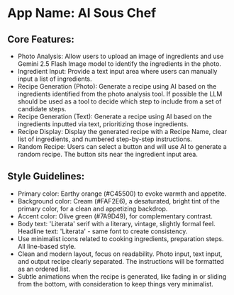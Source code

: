 # **App Name**: AI Sous Chef

## Core Features:

- Photo Analysis: Allow users to upload an image of ingredients and use Gemini 2.5 Flash Image model to identify the ingredients in the photo.
- Ingredient Input: Provide a text input area where users can manually input a list of ingredients.
- Recipe Generation (Photo): Generate a recipe using AI based on the ingredients identified from the photo analysis tool. If possible the LLM should be used as a tool to decide which step to include from a set of candidate steps.
- Recipe Generation (Text): Generate a recipe using AI based on the ingredients inputted via text, prioritizing those ingredients.
- Recipe Display: Display the generated recipe with a Recipe Name, clear list of ingredients, and numbered step-by-step instructions.
- Random Recipe: Users can select a button and will use AI to generate a random recipe. The button sits near the ingredient input area.

## Style Guidelines:

- Primary color: Earthy orange (#C45500) to evoke warmth and appetite.
- Background color: Cream (#FAF2E6), a desaturated, bright tint of the primary color, for a clean and appetizing backdrop.
- Accent color: Olive green (#7A9D49), for complementary contrast.
- Body text: 'Literata' serif with a literary, vintage, slightly formal feel. Headline text: 'Literata' - same font to create consistency.
- Use minimalist icons related to cooking ingredients, preparation steps. All line-based style.
- Clean and modern layout, focus on readability. Photo input, text input, and output recipe clearly separated. The instructions will be formatted as an ordered list.
- Subtle animations when the recipe is generated, like fading in or sliding from the bottom, with consideration to keep things very minimalist.